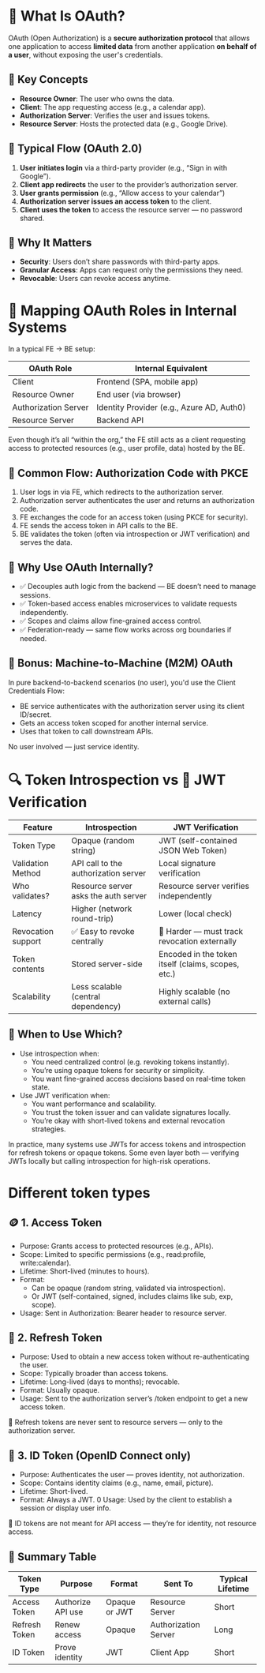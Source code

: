 # 🔐 What Is OAuth?

OAuth (Open Authorization) is a **secure authorization protocol** that allows one application to access **limited data** from another application **on behalf of a user**, without exposing the user's credentials.

## 🧩 Key Concepts

- **Resource Owner**: The user who owns the data.
- **Client**: The app requesting access (e.g., a calendar app).
- **Authorization Server**: Verifies the user and issues tokens.
- **Resource Server**: Hosts the protected data (e.g., Google Drive).

## 🔄 Typical Flow (OAuth 2.0)

1. **User initiates login** via a third-party provider (e.g., “Sign in with Google”).
2. **Client app redirects** the user to the provider’s authorization server.
3. **User grants permission** (e.g., “Allow access to your calendar”)
4. **Authorization server issues an access token** to the client.
5. **Client uses the token** to access the resource server — no password shared.

## 🧠 Why It Matters

- **Security**: Users don’t share passwords with third-party apps.
- **Granular Access**: Apps can request only the permissions they need.
- **Revocable**: Users can revoke access anytime.




# 🧭 Mapping OAuth Roles in Internal Systems
In a typical FE → BE setup:

| OAuth Role | Internal Equivalent |
|---|---|
| Client | Frontend (SPA, mobile app) |
| Resource Owner | End user (via browser) |
| Authorization Server | Identity Provider (e.g., Azure AD, Auth0) |
| Resource Server | Backend API |

Even though it’s all “within the org,” the FE still acts as a client requesting access to protected resources (e.g., user profile, data) hosted by the BE.

## 🔄 Common Flow: Authorization Code with PKCE

1. User logs in via FE, which redirects to the authorization server.
2. Authorization server authenticates the user and returns an authorization code.
3. FE exchanges the code for an access token (using PKCE for security).
4. FE sends the access token in API calls to the BE.
5. BE validates the token (often via introspection or JWT verification) and serves the data.

## 🧱 Why Use OAuth Internally?

- ✅ Decouples auth logic from the backend — BE doesn’t need to manage sessions.
- ✅ Token-based access enables microservices to validate requests independently.
- ✅ Scopes and claims allow fine-grained access control.
- ✅ Federation-ready — same flow works across org boundaries if needed.

## 🧠 Bonus: Machine-to-Machine (M2M) OAuth

In pure backend-to-backend scenarios (no user), you'd use the Client Credentials Flow:
- BE service authenticates with the authorization server using its client ID/secret.
- Gets an access token scoped for another internal service.
- Uses that token to call downstream APIs.

No user involved — just service identity.



# 🔍 Token Introspection vs 🔐 JWT Verification

| Feature | Introspection | JWT Verification |
|---|---|---|
| Token Type | Opaque (random string) | JWT (self-contained JSON Web Token) |
| Validation Method | API call to the authorization server | Local signature verification |
| Who validates? | Resource server asks the auth server | Resource server verifies independently |
| Latency | Higher (network round-trip) | Lower (local check) |
| Revocation support | ✅ Easy to revoke centrally | 🚫 Harder — must track revocation externally |
| Token contents | Stored server-side | Encoded in the token itself (claims, scopes, etc.) |
| Scalability | Less scalable (central dependency) | Highly scalable (no external calls) |

## 🧠 When to Use Which?

- Use introspection when:
  - You need centralized control (e.g. revoking tokens instantly).
  - You’re using opaque tokens for security or simplicity.
  - You want fine-grained access decisions based on real-time token state.
- Use JWT verification when:
  - You want performance and scalability.
  - You trust the token issuer and can validate signatures locally.
  - You’re okay with short-lived tokens and external revocation strategies.

In practice, many systems use JWTs for access tokens and introspection for refresh tokens or opaque tokens. Some even layer both — verifying JWTs locally but calling introspection for high-risk operations.



# Different token types

## 🪙 1. Access Token
- Purpose: Grants access to protected resources (e.g., APIs).
- Scope: Limited to specific permissions (e.g., read:profile, write:calendar).
- Lifetime: Short-lived (minutes to hours).
- Format:
  - Can be opaque (random string, validated via introspection).
  - Or JWT (self-contained, signed, includes claims like sub, exp, scope).
- Usage: Sent in Authorization: Bearer <token> header to resource server.

## 🔁 2. Refresh Token
- Purpose: Used to obtain a new access token without re-authenticating the user.
- Scope: Typically broader than access tokens.
- Lifetime: Long-lived (days to months); revocable.
- Format: Usually opaque.
- Usage: Sent to the authorization server’s /token endpoint to get a new access token.

🔐 Refresh tokens are never sent to resource servers — only to the authorization server.

## 🧾 3. ID Token (OpenID Connect only)
- Purpose: Authenticates the user — proves identity, not authorization.
- Scope: Contains identity claims (e.g., name, email, picture).
- Lifetime: Short-lived.
- Format: Always a JWT.
0 Usage: Used by the client to establish a session or display user info.

🧠 ID tokens are not meant for API access — they’re for identity, not resource access.

## 🧠 Summary Table
| Token Type | Purpose | Format | Sent To | Typical Lifetime |
|---|---|---|---|---|
| Access Token | Authorize API use | Opaque or JWT | Resource Server | Short |
| Refresh Token | Renew access | Opaque | Authorization Server | Long |
| ID Token | Prove identity | JWT | Client App | Short |
